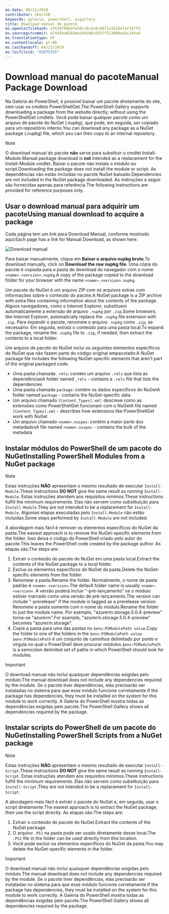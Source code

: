 ```yaml
---
ms.date: 09/11/2018
contributor: JKeithB
keywords: galeria, powershell, psgallery
title: Download manual do pacote
ms.openlocfilehash: af628f99befe50c16c2c0c60f1a352647af34ff4
ms.sourcegitcommit: e7445ba8203da304286c591ff513900ad1c244a4
ms.translationtype: HT
ms.contentlocale: pt-BR
ms.lasthandoff: 04/23/2019
ms.locfileid: "62075335"
---
```

# <a name="manual-package-download"></a><span data-ttu-id="a2b90-103">Download manual do pacote</span><span class="sxs-lookup"><span data-stu-id="a2b90-103">Manual Package Download</span></span>

<span data-ttu-id="a2b90-104">Na Galeria do PowerShell, é possível baixar um pacote diretamente do site, sem usar os cmdlets PowerShellGet.</span><span class="sxs-lookup"><span data-stu-id="a2b90-104">The PowerShell Gallery supports downloading a package from the website directly, without using the PowerShellGet cmdlets.</span></span> <span data-ttu-id="a2b90-105">Você pode baixar qualquer pacote como um arquivo de pacote do NuGet (.nupkg), que pode, em seguida, ser copiado para um repositório interno.</span><span class="sxs-lookup"><span data-stu-id="a2b90-105">You can download any package as a NuGet package (.nupkg) file, which you can then copy to an internal repository.</span></span>

> [!NOTE]
> <span data-ttu-id="a2b90-106">O download manual do pacote **não** serve para substituir o cmdlet Install-Module.</span><span class="sxs-lookup"><span data-stu-id="a2b90-106">Manual package download is **not** intended as a replacement for the Install-Module cmdlet.</span></span>
> <span data-ttu-id="a2b90-107">Baixar o pacote não instala o módulo ou script.</span><span class="sxs-lookup"><span data-stu-id="a2b90-107">Downloading the package does not install the module or script.</span></span> <span data-ttu-id="a2b90-108">As dependências não estão incluídas no pacote NuGet baixado.</span><span class="sxs-lookup"><span data-stu-id="a2b90-108">Dependencies are not included in the NuGet package downloaded.</span></span> <span data-ttu-id="a2b90-109">As instruções a seguir são fornecidas apenas para referência.</span><span class="sxs-lookup"><span data-stu-id="a2b90-109">The following instructions are provided for reference purposes only.</span></span>

## <a name="using-manual-download-to-acquire-a-package"></a><span data-ttu-id="a2b90-110">Usar o download manual para adquirir um pacote</span><span class="sxs-lookup"><span data-stu-id="a2b90-110">Using manual download to acquire a package</span></span>

<span data-ttu-id="a2b90-111">Cada página tem um link para Download Manual, conforme mostrado aqui:</span><span class="sxs-lookup"><span data-stu-id="a2b90-111">Each page has a link for Manual Download, as shown here:</span></span>

![Download manual](../../Images/packagedisplaypagewithpseditions.png)

<span data-ttu-id="a2b90-113">Para baixar manualmente, clique em **Baixar o arquivo nupkg bruto**.</span><span class="sxs-lookup"><span data-stu-id="a2b90-113">To download manually, click on **Download the raw nupkg file**.</span></span> <span data-ttu-id="a2b90-114">Uma cópia do pacote é copiada para a pasta de download do navegador com o nome `<name>.<version>.nupkg`.</span><span class="sxs-lookup"><span data-stu-id="a2b90-114">A copy of the package copied to the download folder for your browser with the name `<name>.<version>.nupkg`.</span></span>

<span data-ttu-id="a2b90-115">Um pacote do NuGet é um arquivo ZIP com os arquivos extras com informações sobre o conteúdo do pacote.</span><span class="sxs-lookup"><span data-stu-id="a2b90-115">A NuGet package is a ZIP archive with extra files containing information about the contents of the package.</span></span> <span data-ttu-id="a2b90-116">Alguns navegadores, como o Internet Explorer, substituem automaticamente a extensão de arquivo `.nupkg` por `.zip`.</span><span class="sxs-lookup"><span data-stu-id="a2b90-116">Some browsers, like Internet Explorer, automatically replace the `.nupkg` file extension with `.zip`.</span></span> <span data-ttu-id="a2b90-117">Para expandir o pacote, renomeie o arquivo `.nupkg` como `.zip`, se necessário. Em seguida, extraia o conteúdo para uma pasta local.</span><span class="sxs-lookup"><span data-stu-id="a2b90-117">To expand the package, rename the `.nupkg` file to `.zip`, if needed, then extract the contents to a local folder.</span></span>

<span data-ttu-id="a2b90-118">Um arquivo de pacote do NuGet inclui os seguintes elementos específicos do NuGet que não fazem parte do código original empacotado:</span><span class="sxs-lookup"><span data-stu-id="a2b90-118">A NuGet package file includes the following NuGet-specific elements that aren't part of the original packaged code:</span></span>

- <span data-ttu-id="a2b90-119">Uma pasta chamada `_rels`: contém um arquivo `.rels` que lista as dependências</span><span class="sxs-lookup"><span data-stu-id="a2b90-119">A folder named `_rels` - contains a `.rels` file that lists the dependencies</span></span>
- <span data-ttu-id="a2b90-120">Uma pasta chamada `package`: contém os dados específicos do NuGet</span><span class="sxs-lookup"><span data-stu-id="a2b90-120">A folder named `package` - contains the NuGet-specific data</span></span>
- <span data-ttu-id="a2b90-121">Um arquivo chamado `[Content_Types].xml`: descreve como as extensões como PowerShellGet funcionam com o NuGet</span><span class="sxs-lookup"><span data-stu-id="a2b90-121">A file named `[Content_Types].xml` - describes how extensions like PowerShellGet work with NuGet</span></span>
- <span data-ttu-id="a2b90-122">Um arquivo chamado `<name>.nuspec`: contém a maior parte dos metadados</span><span class="sxs-lookup"><span data-stu-id="a2b90-122">A file named `<name>.nuspec` - contains the bulk of the metadata</span></span>

## <a name="installing-powershell-modules-from-a-nuget-package"></a><span data-ttu-id="a2b90-123">Instalar módulos do PowerShell de um pacote do NuGet</span><span class="sxs-lookup"><span data-stu-id="a2b90-123">Installing PowerShell Modules from a NuGet package</span></span>

> [!NOTE]
> <span data-ttu-id="a2b90-124">Estas instruções **NÃO** apresentam o mesmo resultado de executar `Install-Module`.</span><span class="sxs-lookup"><span data-stu-id="a2b90-124">These instructions **DO NOT** give the same result as running `Install-Module`.</span></span> <span data-ttu-id="a2b90-125">Estas instruções atendem aos requisitos mínimos.</span><span class="sxs-lookup"><span data-stu-id="a2b90-125">These instructions fulfill the minimum requirements.</span></span> <span data-ttu-id="a2b90-126">Elas não servem como substituição para `Install-Module`.</span><span class="sxs-lookup"><span data-stu-id="a2b90-126">They are not intended to be a replacement for `Install-Module`.</span></span> <span data-ttu-id="a2b90-127">Algumas etapas executadas pelo `Install-Module` não estão incluídas.</span><span class="sxs-lookup"><span data-stu-id="a2b90-127">Some steps performed by `Install-Module` are not included.</span></span>

<span data-ttu-id="a2b90-128">A abordagem mais fácil é remover os elementos específicos do NuGet da pasta.</span><span class="sxs-lookup"><span data-stu-id="a2b90-128">The easiest approach is to remove the NuGet-specific elements from the folder.</span></span> <span data-ttu-id="a2b90-129">Isso deixa o código do PowerShell criado pelo autor do pacote.</span><span class="sxs-lookup"><span data-stu-id="a2b90-129">This leaves the PowerShell code created by the package author.</span></span> <span data-ttu-id="a2b90-130">As etapas são:</span><span class="sxs-lookup"><span data-stu-id="a2b90-130">The steps are:</span></span>

1. <span data-ttu-id="a2b90-131">Extrair o conteúdo do pacote do NuGet em uma pasta local.</span><span class="sxs-lookup"><span data-stu-id="a2b90-131">Extract the contents of the NuGet package to a local folder.</span></span>
2. <span data-ttu-id="a2b90-132">Exclua os elementos específicos do NuGet da pasta.</span><span class="sxs-lookup"><span data-stu-id="a2b90-132">Delete the NuGet-specific elements from the folder.</span></span>
3. <span data-ttu-id="a2b90-133">Renomear a pasta.</span><span class="sxs-lookup"><span data-stu-id="a2b90-133">Rename the folder.</span></span> <span data-ttu-id="a2b90-134">Normalmente, o nome de pasta padrão é `<name>.<version>`.</span><span class="sxs-lookup"><span data-stu-id="a2b90-134">The default folder name is usually `<name>.<version>`.</span></span> <span data-ttu-id="a2b90-135">A versão poderá incluir "-pré-lançamento" se o módulo estiver marcado como uma versão de pré-lançamento.</span><span class="sxs-lookup"><span data-stu-id="a2b90-135">The version can include "-prerelease" if the module is tagged as a prerelease version.</span></span> <span data-ttu-id="a2b90-136">Renomeie a pasta somente com o nome do módulo.</span><span class="sxs-lookup"><span data-stu-id="a2b90-136">Rename the folder to just the module name.</span></span> <span data-ttu-id="a2b90-137">Por exemplo, "azurerm.storage.5.0.4-preview" torna-se "azurerm".</span><span class="sxs-lookup"><span data-stu-id="a2b90-137">For example, "azurerm.storage.5.0.4-preview" becomes "azurerm.storage".</span></span>
4. <span data-ttu-id="a2b90-138">Copie a pasta para uma das pastas no `$env:PSModulePath value`.</span><span class="sxs-lookup"><span data-stu-id="a2b90-138">Copy the folder to one of the folders in the `$env:PSModulePath value`.</span></span> <span data-ttu-id="a2b90-139">`$env:PSModulePath` é um conjunto de caminhos delimitado por ponto e vírgula no qual o PowerShell deve procurar módulos.</span><span class="sxs-lookup"><span data-stu-id="a2b90-139">`$env:PSModulePath` is a semicolon delimited set of paths in which PowerShell should look for modules.</span></span>

> [!IMPORTANT]
> <span data-ttu-id="a2b90-140">O download manual não inclui quaisquer dependências exigidas pelo módulo.</span><span class="sxs-lookup"><span data-stu-id="a2b90-140">The manual download does not include any dependencies required by the module.</span></span> <span data-ttu-id="a2b90-141">Se o pacote tiver dependências, elas precisarão ser instaladas no sistema para que esse módulo funcione corretamente.</span><span class="sxs-lookup"><span data-stu-id="a2b90-141">If the package has dependencies, they must be installed on the system for this module to work correctly.</span></span> <span data-ttu-id="a2b90-142">A Galeria do PowerShell mostra todas as dependências exigidas pelo pacote.</span><span class="sxs-lookup"><span data-stu-id="a2b90-142">The PowerShell Gallery shows all dependencies required by the package.</span></span>

## <a name="installing-powershell-scripts-from-a-nuget-package"></a><span data-ttu-id="a2b90-143">Instalar scripts do PowerShell de um pacote do NuGet</span><span class="sxs-lookup"><span data-stu-id="a2b90-143">Installing PowerShell Scripts from a NuGet package</span></span>

> [!NOTE]
> <span data-ttu-id="a2b90-144">Estas instruções **NÃO** apresentam o mesmo resultado de executar `Install-Script`.</span><span class="sxs-lookup"><span data-stu-id="a2b90-144">These instructions **DO NOT** give the same result as running `Install-Script`.</span></span> <span data-ttu-id="a2b90-145">Estas instruções atendem aos requisitos mínimos.</span><span class="sxs-lookup"><span data-stu-id="a2b90-145">These instructions fulfill the minimum requirements.</span></span> <span data-ttu-id="a2b90-146">Elas não servem como substituição para `Install-Script`.</span><span class="sxs-lookup"><span data-stu-id="a2b90-146">They are not intended to be a replacement for `Install-Script`.</span></span>

<span data-ttu-id="a2b90-147">A abordagem mais fácil é extrair o pacote do NuGet e, em seguida, usar o script diretamente.</span><span class="sxs-lookup"><span data-stu-id="a2b90-147">The easiest approach is to extract the NuGet package, then use the script directly.</span></span> <span data-ttu-id="a2b90-148">As etapas são:</span><span class="sxs-lookup"><span data-stu-id="a2b90-148">The steps are:</span></span>

1. <span data-ttu-id="a2b90-149">Extrair o conteúdo do pacote do NuGet.</span><span class="sxs-lookup"><span data-stu-id="a2b90-149">Extract the contents of the NuGet package.</span></span>
2. <span data-ttu-id="a2b90-150">O arquivo `.PS1` na pasta pode ser usado diretamente desse local.</span><span class="sxs-lookup"><span data-stu-id="a2b90-150">The `.PS1` file in the folder can be used directly from this location.</span></span>
3. <span data-ttu-id="a2b90-151">Você pode excluir os elementos específicos do NuGet da pasta.</span><span class="sxs-lookup"><span data-stu-id="a2b90-151">You may delete the NuGet-specific elements in the folder.</span></span>

> [!IMPORTANT]
> <span data-ttu-id="a2b90-152">O download manual não inclui quaisquer dependências exigidas pelo módulo.</span><span class="sxs-lookup"><span data-stu-id="a2b90-152">The manual download does not include any dependencies required by the module.</span></span> <span data-ttu-id="a2b90-153">Se o pacote tiver dependências, elas precisarão ser instaladas no sistema para que esse módulo funcione corretamente.</span><span class="sxs-lookup"><span data-stu-id="a2b90-153">If the package has dependencies, they must be installed on the system for this module to work correctly.</span></span> <span data-ttu-id="a2b90-154">A Galeria do PowerShell mostra todas as dependências exigidas pelo pacote.</span><span class="sxs-lookup"><span data-stu-id="a2b90-154">The PowerShell Gallery shows all dependencies required by the package.</span></span>
